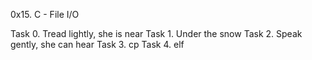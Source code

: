 0x15. C - File I/O


Task 0. Tread lightly, she is near
Task 1. Under the snow
Task 2. Speak gently, she can hear
Task 3. cp
Task 4. elf
